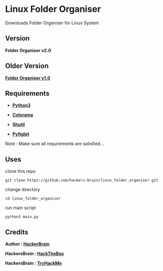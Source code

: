# Linux Folder Organiser
Downloads Folder Organiser for Linux System
## Version
**Folder Organiser v2.0**
## Older Version
**[Folder Organiser v1.0](https://github.com/hackers-brain/folder_organiser.git)**
## Requirements
* **[Python3](https://www.python.org/downloads/)**

* **[Colorama](https://pypi.org/project/colorama/)**

* **[Shutil](https://github.com/python/cpython/blob/3.8/Lib/shutil.py)**

* **[Pyfiglet](https://pypi.org/project/pyfiglet/0.7/)**

Note : Make sure all requirements are satisfied...

## Uses
clone this repo
```
git clone https://github.com/hackers-brain/linux_folder_organiser.git
```
change directory
```
cd linux_folder_organiser
```
run main script
```
python3 main.py
```

## Credits
**Author : [HackerBrain](https://github.com/hackers-brain/)**

**HackersBrain : [HackTheBox](https://www.hackthebox.eu/profile/303514)**

**HackersBrain : [TryHackMe](https://tryhackme.com/p/hackersbrain)**
